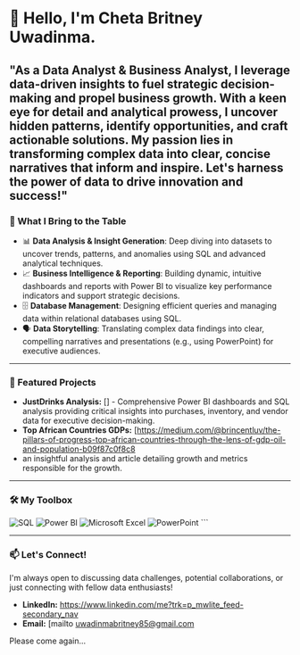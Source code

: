 # 👋 Hello, I'm Cheta Britney Uwadinma.
"As a Data Analyst & Business Analyst, I leverage data-driven insights to fuel strategic decision-making and propel business growth. With a keen eye for detail and analytical prowess, I uncover hidden patterns, identify opportunities, and craft actionable solutions. My passion lies in transforming complex data into clear, concise narratives that inform and inspire. Let's harness the power of data to drive innovation and success!"
---

### 🧠 What I Bring to the Table

-   📊 **Data Analysis & Insight Generation**: Deep diving into datasets to uncover trends, patterns, and anomalies using SQL and advanced analytical techniques.
-   📈 **Business Intelligence & Reporting**: Building dynamic, intuitive dashboards and reports with Power BI to visualize key performance indicators and support strategic decisions.
-   🗄️ **Database Management**: Designing efficient queries and managing data within relational databases using SQL.
-   🗣️ **Data Storytelling**: Translating complex data findings into clear, compelling narratives and presentations (e.g., using PowerPoint) for executive audiences.

---

### 🚀 Featured Projects

* **JustDrinks Analysis:** [] - Comprehensive Power BI dashboards and SQL analysis providing critical insights into purchases, inventory, and vendor data for executive decision-making.
* **Top African Countries GDPs:** [https://medium.com/@brincentluv/the-pillars-of-progress-top-african-countries-through-the-lens-of-gdp-oil-and-population-b09f87c0f8c8
* an insightful analysis and article detailing growth and metrics responsible for the growth.
---

### 🛠️ My Toolbox

![SQL](https://img.shields.io/badge/-SQL-4479A1?style=flat-square&logo=postgresql&logoColor=white) ![Power BI](https://img.shields.io/badge/-Power%20BI-F2C811?style=flat-square&logo=powerbi&logoColor=black)
![Microsoft Excel](https://img.shields.io/badge/-Excel-217346?style=flat-square&logo=microsoft-excel&logoColor=white) ![PowerPoint](https://img.shields.io/badge/-PowerPoint-B7472A?style=flat-square&logo=microsoft-powerpoint&logoColor=white) ```

---

### 📫 Let's Connect!

I'm always open to discussing data challenges, potential collaborations, or just connecting with fellow data enthusiasts!

* **LinkedIn:** https://www.linkedin.com/me?trk=p_mwlite_feed-secondary_nav
* **Email:** [mailto uwadinmabritney85@gmail.com

Please come again...
